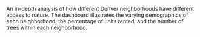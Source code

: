 An in-depth analysis of how different Denver neighborhoods have different access to nature. The dashboard illustrates the varying demographics of each neighborhood, the percentage of units rented, and the number of trees within each neighborhood. 
